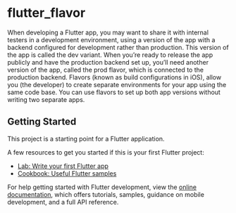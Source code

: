 # flutter_flavor

When developing a Flutter app, you may want to share it with internal testers in a development environment, using a version of the app with a backend configured for development rather than production. This version of the app is called the dev variant.
When you’re ready to release the app publicly and have the production backend set up, you’ll need another version of the app, called the prod flavor, which is connected to the production backend.
Flavors (known as build configurations in iOS), allow you (the developer) to create separate environments for your app using the same code base. You can use flavors to set up both app versions without writing two separate apps.

## Getting Started

This project is a starting point for a Flutter application.

A few resources to get you started if this is your first Flutter project:

- [Lab: Write your first Flutter app](https://docs.flutter.dev/get-started/codelab)
- [Cookbook: Useful Flutter samples](https://docs.flutter.dev/cookbook)

For help getting started with Flutter development, view the
[online documentation](https://docs.flutter.dev/), which offers tutorials,
samples, guidance on mobile development, and a full API reference.
